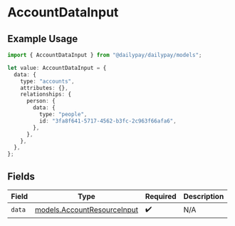 # AccountDataInput

## Example Usage

```typescript
import { AccountDataInput } from "@dailypay/dailypay/models";

let value: AccountDataInput = {
  data: {
    type: "accounts",
    attributes: {},
    relationships: {
      person: {
        data: {
          type: "people",
          id: "3fa8f641-5717-4562-b3fc-2c963f66afa6",
        },
      },
    },
  },
};
```

## Fields

| Field                                                            | Type                                                             | Required                                                         | Description                                                      |
| ---------------------------------------------------------------- | ---------------------------------------------------------------- | ---------------------------------------------------------------- | ---------------------------------------------------------------- |
| `data`                                                           | [models.AccountResourceInput](../models/accountresourceinput.md) | :heavy_check_mark:                                               | N/A                                                              |